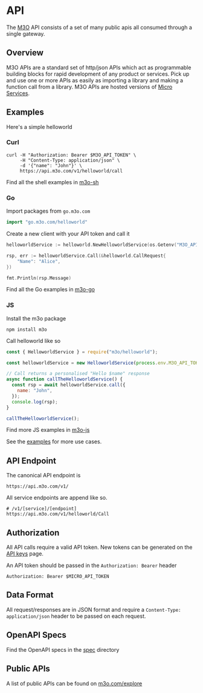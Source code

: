 # API

The [M3O](https://m3o.com) API consists of a set of many public apis all consumed through a single gateway.

## Overview

M3O APIs are a standard set of http/json APIs which act as programmable building blocks 
for rapid development of any product or services. Pick up and use one or more APIs as 
easily as importing a library and making a function call from a library. M3O APIs are 
hosted versions of [Micro Services](https://github.com/micro/services).

## Examples

Here's a simple helloworld

### Curl

```
curl -H "Authorization: Bearer $M3O_API_TOKEN" \
     -H "Content-Type: application/json" \
     -d '{"name": "John"}' \
     https://api.m3o.com/v1/helloworld/call
```

Find all the shell examples in [m3o-sh](https://github.com/m3o/m3o-sh)

### Go

Import packages from `go.m3o.com`

```go
import "go.m3o.com/helloworld"
```

Create a new client with your API token and call it

```go
helloworldService := helloworld.NewHelloworldService(os.Getenv("M3O_API_TOKEN"))

rsp, err := helloworldService.Call(&helloworld.CallRequest{
	"Name": "Alice",
})

fmt.Println(rsp.Message)
```

Find all the Go examples in [m3o-go](https://github.com/m3o/m3o-go)

### JS

Install the m3o package

```
npm install m3o
```

Call helloworld like so

```javascript
const { HelloworldService } = require("m3o/helloworld");

const helloworldService = new HelloworldService(process.env.M3O_API_TOKEN);

// Call returns a personalised "Hello $name" response
async function callTheHelloworldService() {
  const rsp = await helloworldService.call({
    name: "John",
  });
  console.log(rsp);
}

callTheHelloworldService();
```

Find more JS examples in [m3o-js](https://github.com/m3o/m3o-js)

See the [examples](../examples) for more use cases.

## API Endpoint

The canonical API endpoint is

```
https://api.m3o.com/v1/
```

All service endpoints are append like so. 

```
# /v1/[service]/[endpoint]
https://api.m3o.com/v1/helloworld/Call
```

## Authorization

All API calls require a valid API token. New tokens can be generated on the [API keys](https://m3o.com/account/keys) page.

An API token should be passed in the `Authorization: Bearer` header

```
Authorization: Bearer $MICRO_API_TOKEN
```

## Data Format

All request/responses are in JSON format and require a `Content-Type: application/json` header to be passed on each request.

## OpenAPI Specs

Find the OpenAPI specs in the [spec](https://github.com/m3o/m3o/tree/main/api/spec) directory

## Public APIs

A list of public APIs can be found on [m3o.com/explore](https://m3o.com/explore)
